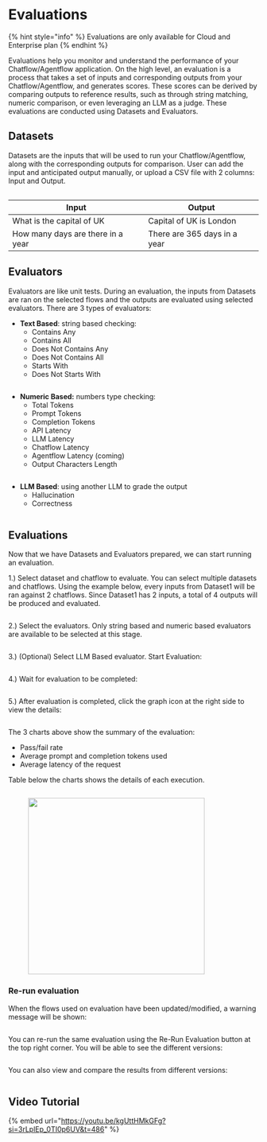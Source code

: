 # Evaluations

{% hint style="info" %}
Evaluations are only available for Cloud and Enterprise plan
{% endhint %}

Evaluations help you monitor and understand the performance of your Chatflow/Agentflow application. On the high level, an evaluation is a process that takes a set of inputs and corresponding outputs from your Chatflow/Agentflow, and generates scores. These scores can be derived by comparing outputs to reference results, such as through string matching, numeric comparison, or even leveraging an LLM as a judge. These evaluations are conducted using Datasets and Evaluators.

## Datasets

Datasets are the inputs that will be used to run your Chatflow/Agentflow, along with the corresponding outputs for comparison. User can add the input and anticipated output manually, or upload a CSV file with 2 columns: Input and Output.

<figure><img src="../.gitbook/assets/image (3).png" alt=""><figcaption></figcaption></figure>

| Input                             | Output                       |
| --------------------------------- | ---------------------------- |
| What is the capital of UK         | Capital of UK is London      |
| How many days are there in a year | There are 365 days in a year |

## Evaluators

Evaluators are like unit tests. During an evaluation, the inputs from Datasets are ran on the selected flows and the outputs are evaluated using selected evaluators. There are 3 types of evaluators:

* **Text Based**: string based checking:
  * Contains Any
  * Contains All
  * Does Not Contains Any
  * Does Not Contains All
  * Starts With
  * Does Not Starts With

<figure><img src="../.gitbook/assets/image (6).png" alt=""><figcaption></figcaption></figure>

* **Numeric Based:** numbers type checking:
  * Total Tokens
  * Prompt Tokens
  * Completion Tokens
  * API Latency
  * LLM Latency
  * Chatflow Latency
  * Agentflow Latency (coming)
  * Output Characters Length

<figure><img src="../.gitbook/assets/image (7).png" alt=""><figcaption></figcaption></figure>

* **LLM Based**: using another LLM to grade the output
  * Hallucination
  * Correctness

<figure><img src="../.gitbook/assets/image (9).png" alt=""><figcaption></figcaption></figure>

## Evaluations

Now that we have Datasets and Evaluators prepared, we can start running an evaluation.

1.) Select dataset and chatflow to evaluate. You can select multiple datasets and chatflows. Using the example below, every inputs from Dataset1 will be ran against 2 chatflows. Since Dataset1 has 2 inputs, a total of 4 outputs will be produced and evaluated.

<figure><img src="../.gitbook/assets/image (10).png" alt=""><figcaption></figcaption></figure>

2.) Select the evaluators. Only string based and numeric based evaluators are available to be selected at this stage.

<figure><img src="../.gitbook/assets/image (11).png" alt=""><figcaption></figcaption></figure>

3.) (Optional) Select LLM Based evaluator. Start Evaluation:

<figure><img src="../.gitbook/assets/image (12).png" alt=""><figcaption></figcaption></figure>

4.) Wait for evaluation to be completed:

<figure><img src="../.gitbook/assets/image (13).png" alt=""><figcaption></figcaption></figure>

5.) After evaluation is completed, click the graph icon at the right side to view the details:

<figure><img src="../.gitbook/assets/image (14).png" alt=""><figcaption></figcaption></figure>

The 3 charts above show the summary of the evaluation:

* Pass/fail rate
* Average prompt and completion tokens used
* Average latency of the request

Table below the charts shows the details of each execution.

<figure><img src="../.gitbook/assets/image (15).png" alt=""><figcaption></figcaption></figure>

<figure><img src="../.gitbook/assets/image (16).png" alt="" width="355"><figcaption></figcaption></figure>

### Re-run evaluation

When the flows used on evaluation have been updated/modified, a warning message will be shown:

<figure><img src="../.gitbook/assets/image (17).png" alt=""><figcaption></figcaption></figure>

You can re-run the same evaluation using the Re-Run Evaluation button at the top right corner. You will be able to see the different versions:

<figure><img src="../.gitbook/assets/image (18).png" alt=""><figcaption></figcaption></figure>

You can also view and compare the results from different versions:

<figure><img src="../.gitbook/assets/image (19).png" alt=""><figcaption></figcaption></figure>

## Video Tutorial

{% embed url="https://youtu.be/kgUttHMkGFg?si=3rLplEp_0TI0p6UV&t=486" %}
